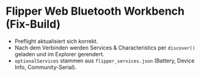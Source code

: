 # Flipper Web Bluetooth Workbench (Fix-Build)
- Preflight aktualisiert sich korrekt.
- Nach dem Verbinden werden Services & Characteristics per `discover()` geladen und im Explorer gerendert.
- `optionalServices` stammen aus `flipper_services.json` (Battery, Device Info, Community-Serial).